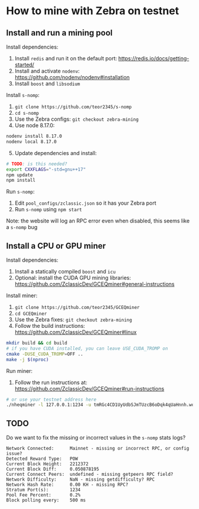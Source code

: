 # How to mine with Zebra on testnet

## Install and run a mining pool

Install dependencies:
1. Install `redis` and run it on the default port: https://redis.io/docs/getting-started/
2. Install and activate `nodenv`: https://github.com/nodenv/nodenv#installation
3. Install `boost` and `libsodium`

Install `s-nomp`:
1. `git clone https://github.com/teor2345/s-nomp`
2. `cd s-nomp`
3. Use the Zebra configs: `git checkout zebra-mining`
4. Use node 8.17.0:
```sh
nodenv install 8.17.0
nodenv local 8.17.0
```
5. Update dependencies and install:
```sh
# TODO: is this needed?
export CXXFLAGS="-std=gnu++17"
npm update
npm install
```

Run `s-nomp`:
1. Edit `pool_configs/zclassic.json` so it has your Zebra port
2. Run `s-nomp` using `npm start`

Note: the website will log an RPC error even when disabled, this seems like a `s-nomp` bug

## Install a CPU or GPU miner

Install dependencies:
1. Install a statically compiled `boost` and `icu`
2. Optional: install the CUDA GPU mining libraries: https://github.com/ZclassicDev/GCEQminer#general-instructions

Install miner:
1. `git clone https://github.com/teor2345/GCEQminer`
2. `cd GCEQminer`
3. Use the Zebra fixes: `git checkout zebra-mining`
4. Follow the build instructions: https://github.com/ZclassicDev/GCEQminer#linux
```sh
mkdir build && cd build
# if you have CUDA installed, you can leave USE_CUDA_TROMP on 
cmake -DUSE_CUDA_TROMP=OFF ..
make -j $(nproc)
```

Run miner:
1. Follow the run instructions at: https://github.com/ZclassicDev/GCEQminer#run-instructions
```sh
# or use your testnet address here
./nheqminer -l 127.0.0.1:1234 -u tmRGc4CD1UyUdbSJmTUzcB6oDqk4qUaHnnh.worker1 -t 1
```

## TODO

Do we want to fix the missing or incorrect values in the `s-nomp` stats logs?
```
Network Connected:      Mainnet - missing or incorrect RPC, or config issue?
Detected Reward Type:   POW
Current Block Height:   2212372
Current Block Diff:     0.050878195
Current Connect Peers:  undefined - missing getpeers RPC field?
Network Difficulty:     NaN - missing getdifficulty? RPC
Network Hash Rate:      0.00 KH - missing RPC?
Stratum Port(s):        1234
Pool Fee Percent:       0.2%
Block polling every:    500 ms
```
